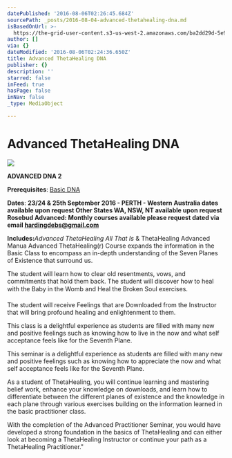 ```yaml
---
datePublished: '2016-08-06T02:26:45.684Z'
sourcePath: _posts/2016-08-04-advanced-thetahealing-dna.md
isBasedOnUrl: >-
  https://the-grid-user-content.s3-us-west-2.amazonaws.com/ba2dd29d-5e9f-42c0-80ef-2d0c11bb55e3.jpg
author: []
via: {}
dateModified: '2016-08-06T02:24:36.650Z'
title: Advanced ThetaHealing DNA
publisher: {}
description: ''
starred: false
inFeed: true
hasPage: false
inNav: false
_type: MediaObject

---
```

# Advanced ThetaHealing DNA
![](https://the-grid-user-content.s3-us-west-2.amazonaws.com/134c3dc1-f695-47e0-976a-f38c0c4ba8d9.jpg)

**ADVANCED DNA 2**

**Prerequisites**: [Basic DNA][0]

**Dates**: **23/24 & 25th September 2016 - PERTH - Western Australia dates available upon request Other States WA, NSW, NT available upon request**  
**Rosebud Advanced: Monthly courses available please request dated via email [hardingdebs@gmail.com][1]**

**Includes:**_Advanced ThetaHealing All That Is_ & ThetaHealing Advanced Manua Advanced ThetaHealing(r) Course expands the information in the Basic Class to encompass an in-depth understanding of the Seven Planes of Existence that surround us.

The student will learn how to clear old resentments, vows, and commitments that hold them back. The student will discover how to heal with the Baby in the Womb and Heal the Broken Soul exercises.

The student will receive Feelings that are Downloaded from the Instructor that will bring profound healing and enlightenment to them.

This class is a delightful experience as students are filled with many new and positive feelings such as knowing how to live in the now and what self acceptance feels like for the Seventh Plane.

This seminar is a delightful experience as students are filled with many new and positive feelings such as knowing how to appreciate the now and what self acceptance feels like for the Seventh Plane.

As a student of ThetaHealing, you will continue learning and mastering belief work, enhance your knowledge on downloads, and learn how to differentiate between the different planes of existence and the knowledge in each plane through various exercises building on the information learned in the basic practitioner class.

With the completion of the Advanced Practitioner Seminar, you would have developed a strong foundation in the basics of ThetaHealing and can either look at becoming a ThetaHealing Instructor or continue your path as a ThetaHealing Practitioner."

[0]: http://www.thetadebharding.com.au/basicdna.html
[1]: mailto:hardingdebs@gmail.com